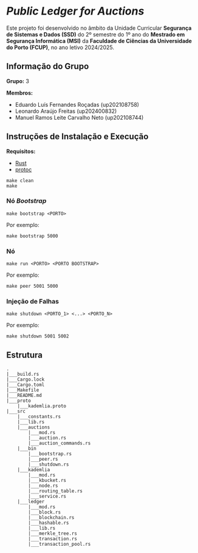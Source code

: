 # *Public Ledger for Auctions*

Este projeto foi desenvolvido no âmbito da Unidade Curricular **Segurança de Sistemas e Dados (SSD)** do 2º semestre do
1º ano do **Mestrado em Segurança Informática (MSI)** da **Faculdade de Ciências da Universidade do Porto (FCUP)**, no
ano letivo 2024/2025.

## Informação do Grupo

**Grupo:** 3

**Membros:**

- Eduardo Luís Fernandes Roçadas (up202108758)
- Leonardo Araújo Freitas (up202400832)
- Manuel Ramos Leite Carvalho Neto (up202108744)

## Instruções de Instalação e Execução

**Requisitos:**

- [Rust](https://www.rust-lang.org/)
- [protoc](https://protobuf.dev/)

```
make clean
make
```

### Nó *Bootstrap*

```
make bootstrap <PORTO>
```

Por exemplo:

```
make bootstrap 5000
```

### Nó

```
make run <PORTO> <PORTO BOOTSTRAP>
```

Por exemplo:

```
make peer 5001 5000
```

### Injeção de Falhas

```
make shutdown <PORTO_1> <...> <PORTO_N>
```

Por exemplo:

```
make shutdown 5001 5002
```

## Estrutura

```
.
|___build.rs
|___Cargo.lock
|___Cargo.toml
|___Makefile
|___README.md
|___proto
    |___kademlia.proto
|___src
    |___constants.rs
    |___lib.rs
    |___auctions
        |___mod.rs
        |___auction.rs
        |___auction_commands.rs
    |___bin
        |___bootstrap.rs
        |___peer.rs
        |___shutdown.rs
    |___kademlia
        |___mod.rs
        |___kbucket.rs
        |___node.rs
        |___routing_table.rs
        |___service.rs
    |___ledger
        |___mod.rs
        |___block.rs
        |___blockchain.rs
        |___hashable.rs
        |___lib.rs
        |___merkle_tree.rs
        |___transaction.rs
        |___transaction_pool.rs
```
